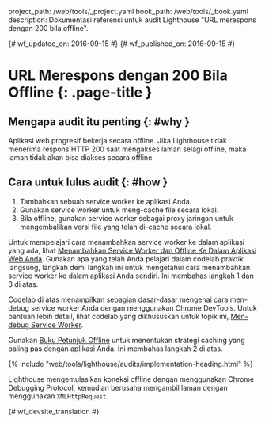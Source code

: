 project_path: /web/tools/_project.yaml
book_path: /web/tools/_book.yaml
description: Dokumentasi referensi untuk audit Lighthouse "URL merespons dengan 200 bila offline".

{# wf_updated_on: 2016-09-15 #}
{# wf_published_on: 2016-09-15 #}

# URL Merespons dengan 200 Bila Offline {: .page-title }

## Mengapa audit itu penting {: #why }

Aplikasi web progresif bekerja secara offline. Jika Lighthouse tidak menerima respons HTTP 200
saat mengakses laman selagi offline, maka laman tidak akan bisa diakses
secara offline.

## Cara untuk lulus audit {: #how }

1. Tambahkan sebuah service worker ke aplikasi Anda.
2. Gunakan service worker untuk meng-cache file secara lokal.
3. Bila offline, gunakan service worker sebagai proxy jaringan untuk mengembalikan
   versi file yang telah di-cache secara lokal.

Untuk mempelajari cara menambahkan service worker ke dalam aplikasi yang ada, lihat [Menambahkan Service
Worker dan Offline Ke Dalam
Aplikasi Web Anda](https://codelabs.developers.google.com/codelabs/offline). Gunakan apa yang telah Anda
pelajari dalam codelab praktik langsung, langkah demi langkah ini untuk mengetahui cara menambahkan service
worker ke dalam aplikasi Anda sendiri. Ini membahas langkah 1 dan 3 di atas.

Codelab di atas menampilkan sebagian dasar-dasar mengenai cara men-debug service worker
Anda dengan menggunakan Chrome DevTools. Untuk bantuan lebih detail, lihat codelab yang dikhususkan untuk
topik ini, [Men-debug Service
Worker](https://codelabs.developers.google.com/codelabs/debugging-service-workers).

Gunakan [Buku Petunjuk Offline](https://jakearchibald.com/2014/offline-cookbook/) untuk
menentukan strategi caching yang paling pas dengan aplikasi Anda. Ini membahas langkah 2 di atas.

{% include "web/tools/lighthouse/audits/implementation-heading.html" %}

Lighthouse mengemulasikan koneksi offline dengan menggunakan Chrome Debugging Protocol,
kemudian berusaha mengambil laman dengan menggunakan `XMLHttpRequest`.


{# wf_devsite_translation #}
